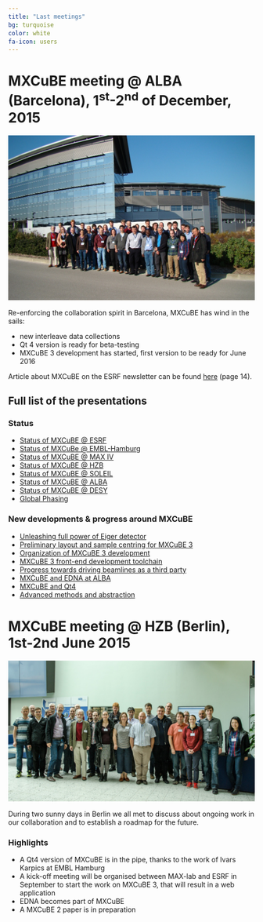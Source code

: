 ```yaml
---
title: "Last meetings"
bg: turquoise
color: white
fa-icon: users 
---
```


# MXCuBE meeting @ ALBA (Barcelona), 1<sup>st</sup>-2<sup>nd</sup> of December, 2015

![alba group photo](img/alba-meeting-group.jpg)

Re-enforcing the collaboration spirit in Barcelona, MXCuBE has wind in the sails:

- new interleave data collections
- Qt 4 version is ready for beta-testing
- MXCuBE 3 development has started, first version to be ready for June 2016

Article about MXCuBE on the ESRF newsletter can be found [here](http://mag.digitalpc.co.uk/fvx/iop/esrf/1512) (page 14).

## Full list of the presentations

### Status
- [Status of MXCuBE @ ESRF](doc/ESRFHighlights.odp)
- [Status of MXCuBe @ EMBL-Hamburg](doc/2015_mxcube_alba_karpics_01_status.pdf)
- [Status of MXCuBE @ MAX IV](doc/201511_MXCuBE-MAXlab_JN.pdf)
- [Status of MXCuBE @ HZB](doc/20151130_mxcube-HZB.pdf)
- [Status of MXCuBE @ SOLEIL](doc/mxCuBE_SOLEIL_Status_2015_11.pdf)
- [Status of MXCuBE @ ALBA](doc/MXCuBEMeeting_ALBA-XALOC_Status.pdf)
- [Status of MXCuBE @ DESY](doc/20151130_S1_MXCuBE_Status_DESY.pdf)
- [Global Phasing](doc/gb_mxcube_alba_2015.pdf)

### New developments & progress around MXCuBE
- [Unleashing full power of Eiger detector](https://drive.google.com/open?id=0B6zThwr9Jrr2eS1jZXQ5QlVLU1U)
- [Preliminary layout and sample centring for MXCuBE 3](doc/ALBA_MxCubeMeeting_Eguiraun.pdf)
- [Organization of MXCuBE 3 development](doc/mxcube3web.pdf)
- [MXCuBE 3 front-end development toolchain](http://slides.com/matiasg/mxcube3_fedev_toolchain)
- [Progress towards driving beamlines as a third party](doc/MXCuBE-2015-pkeller.odp)
- [MXCuBE and EDNA at ALBA](doc/20151201_S3_ALBA_MXCuBE_and_EDNA.pdf)
- [MXCuBE and Qt4](doc/2015_mxcube_alba_karpics_03_qt4.pdf)
- [Advanced methods and abstraction](doc/2015_mxcube_alba_karpics_02_advanced.pdf)

# MXCuBE meeting @ HZB (Berlin), 1st-2nd June 2015 

![hzb group photo](img/hzb-meeting-group.jpg)

During two sunny days in Berlin we all met to discuss about
ongoing work in our collaboration and to establish a roadmap
for the future.

### Highlights

* A Qt4 version of MXCuBE is in the pipe, thanks to the work
of Ivars Karpics at EMBL Hamburg
* A kick-off meeting will be organised between MAX-lab and
ESRF in September to start the work on MXCuBE 3, that will
result in a web application
* EDNA becomes part of MXCuBE
* A MXCuBE 2 paper is in preparation


